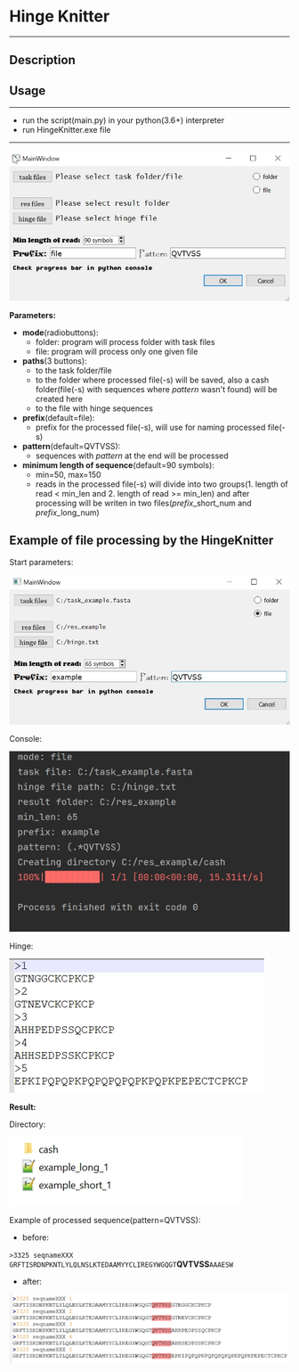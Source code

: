 # Hinge Knitter
___
## Description

## Usage
___
- run the script(main.py) in your python(3.6+) interpreter
- run HingeKnitter.exe file
___

![](img/main.jpg)

**Parameters:**
- **mode**(radiobuttons):
  - folder: program will process folder with task files
  - file: program will process only one given file
- **paths**(3 buttons):
    - to the task folder/file
    - to the folder where processed file(-s) will be saved, 
  also a cash folder(file(-s) with sequences where _pattern_ wasn't found) will be created here
    - to the file with hinge sequences
- **prefix**(default=file):
  - prefix for the processed file(-s), will use for naming processed file(-s)
- **pattern**(default=QVTVSS):
  - sequences with *pattern* at the end will be processed
- **minimum length of sequence**(default=90 symbols):
  - min=50, max=150
  - reads in the processed file(-s) will divide into two 
  groups(1. length of read < min_len and 2. length of read >= min_len)
  and after processing will be writen in two 
  files(*prefix*_short_num and *prefix*_long_num)

## Example of file processing by the HingeKnitter

Start parameters:

![](img/start_window.jpg)

Console:

![](img/console.jpg)

Hinge:

![](img/hinge.jpg)


**Result:**

Directory:

![](img/res_dir.jpg)

Example of processed sequence(pattern=QVTVSS):
- before:

`>3325 seqnameXXX`
`GRFTISRDNPKNTLYLQLNSLKTEDAAMYYCLIREGYWGQGT`**QVTVSS**`AAAESW`
- after:

![](img/res_example.jpg)
